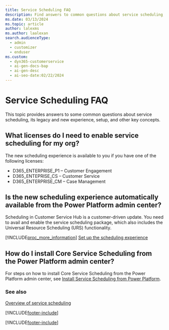 ```yaml
---
title: Service Scheduling FAQ
description: Find answers to common questions about service scheduling, including license requirements, availability, and resource selection.
ms.date: 03/13/2024
ms.topic: article
author: lalexms
ms.author: laalexan
search.audienceType:
  - admin
  - customizer
  - enduser
ms.custom:
  - dyn365-customerservice
  - ai-gen-docs-bap
  - ai-gen-desc
  - ai-seo-date:02/22/2024
---
```


# Service Scheduling FAQ

This topic provides answers to some common questions about service scheduling, its legacy and new experience, setup, and other key concepts.

## What licenses do I need to enable service scheduling for my org?
 
The new scheduling experience is available to you if you have one of the following licenses:

- D365_ENTERPRISE_P1 – Customer Engagement
- D365_ENTEPRISE_CS – Customer Service
- D365_ENTERPRISE_CM – Case Management

## Is the new scheduling experience automatically available from the Power Platform admin center?

Scheduling in Customer Service Hub is a customer-driven update. You need to avail and enable the service scheduling package, which also includes the Universal Resource Scheduling (URS) functionality.

[!INCLUDE[proc_more_information](../../includes/proc-more-information.md)] [Set up the scheduling experience](scheduling-experience.md)


## How do I install Core Service Scheduling from the Power Platform admin center?

For steps on how to install Core Service Scheduling from the Power Platform admin center, see [Install Service Scheduling from Power Platform](install-service-scheduling-from-power-platform.md).

### See also

[Overview of service scheduling](basics-service-service-scheduling.md)


[!INCLUDE[footer-include](../../includes/footer-banner.md)]




[!INCLUDE[footer-include](../../includes/footer-banner.md)]
